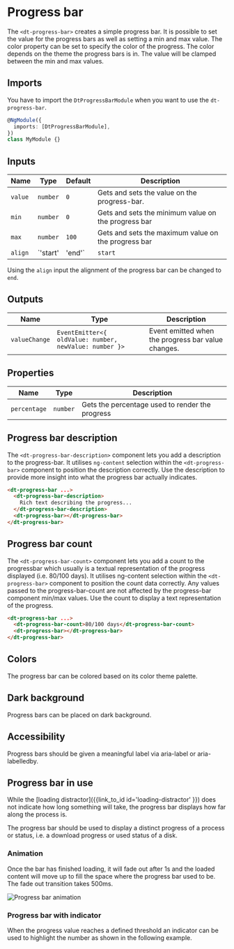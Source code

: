 # Progress bar

The `<dt-progress-bar>` creates a simple progress bar. It is possible to set the
value for the progress bars as well as setting a min and max value. The color
property can be set to specify the color of the progress. The color depends on
the theme the progress bars is in. The value will be clamped between the min and
max values.

<docs-source-example example="ProgressBarDefaultExample"></docs-source-example>

## Imports

You have to import the `DtProgressBarModule` when you want to use the
`dt-progress-bar`.

```typescript
@NgModule({
  imports: [DtProgressBarModule],
})
class MyModule {}
```

## Inputs

| Name    | Type              | Default | Description                                                           |
| ------- | ----------------- | ------- | --------------------------------------------------------------------- |
| `value` | `number`          | `0`     | Gets and sets the value on the progress-bar.                          |
| `min`   | `number`          | `0`     | Gets and sets the minimum value on the progress bar                   |
| `max`   | `number`          | `100`   | Gets and sets the maximum value on the progress bar                   |
| `align` | `'start' | 'end'` | `start` | Sets the alignment of the progress element to the star or to the end. |

Using the `align` input the alignment of the progress bar can be changed to
`end`.

<docs-source-example example="ProgressBarRightAlignedExample"></docs-source-example>

## Outputs

| Name          | Type                                                   | Description                                        |
| ------------- | ------------------------------------------------------ | -------------------------------------------------- |
| `valueChange` | `EventEmitter<{ oldValue: number, newValue: number }>` | Event emitted when the progress bar value changes. |

<docs-source-example example="ProgressBarChangeExample"></docs-source-example>

## Properties

| Name         | Type     | Description                                     |
| ------------ | -------- | ----------------------------------------------- |
| `percentage` | `number` | Gets the percentage used to render the progress |

## Progress bar description

The `<dt-progress-bar-description>` component lets you add a description to the
progress-bar. It utilises `ng-content` selection within the `<dt-progress-bar>`
component to position the description correctly. Use the description to provide
more insight into what the progress bar actually indicates.

```html
<dt-progress-bar ...>
  <dt-progress-bar-description>
    Rich text describing the progress...
  </dt-progress-bar-description>
  <dt-progress-bar></dt-progress-bar>
</dt-progress-bar>
```

<docs-source-example example="ProgressBarWithDescriptionExample"></docs-source-example>

## Progress bar count

The `<dt-progress-bar-count>` component lets you add a count to the progressbar
which usually is a textual representation of the progress displayed (i.e. 80/100
days). It utilises ng-content selection within the `<dt-progress-bar>` component
to position the count data correctly. Any values passed to the
progress-bar-count are not affected by the progress-bar component min/max
values. Use the count to display a text representation of the progress.

```html
<dt-progress-bar ...>
  <dt-progress-bar-count>80/100 days</dt-progress-bar-count>
  <dt-progress-bar></dt-progress-bar>
</dt-progress-bar>
```

<docs-source-example example="ProgressBarWithCountExample"></docs-source-example>

<docs-source-example example="ProgressBarWithCountAndDescriptionExample"></docs-source-example>

## Colors

The progress bar can be colored based on its color theme palette.

<docs-source-example example="ProgressBarWithColorExample"></docs-source-example>

## Dark background

Progress bars can be placed on dark background.

<docs-source-example example="ProgressBarDarkExample" themedark="true"></docs-source-example>

## Accessibility

Progress bars should be given a meaningful label via aria-label or
aria-labelledby.

## Progress bar in use

While the [loading distractor]({{link_to_id id='loading-distractor' }}) does not
indicate how long something will take, the progress bar displays how far along
the process is.

The progress bar should be used to display a distinct progress of a process or
status, i.e. a download progress or used status of a disk.

### Animation

Once the bar has finished loading, it will fade out after 1s and the loaded
content will move up to fill the space where the progress bar used to be. The
fade out transition takes 500ms.

![Progress bar animation](https://d24pvdz4mvzd04.cloudfront.net/test/progress-animation-e086f3c372.gif)

### Progress bar with indicator

When the progress value reaches a defined threshold an indicator can be used to
highlight the number as shown in the following example.

<docs-source-example example="ProgressBarWithCountAndDescriptionIndicatorExample"></docs-source-example>

